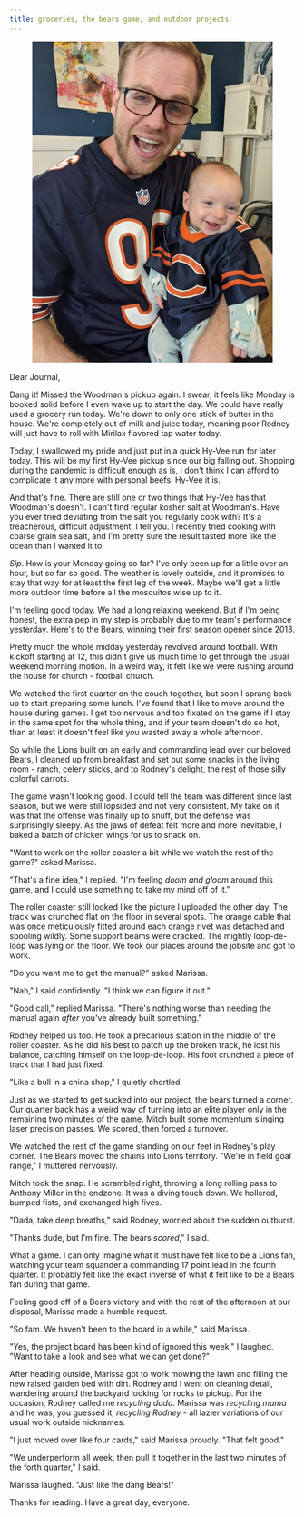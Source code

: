 ```yaml
---
title: groceries, the bears game, and outdoor projects
---
```


<figure>
  <a href="/images/banners/2020-09-14.jpg">
    <img alt="banner" src="/images/banners/2020-09-14.jpg"/>
  </a>
</figure>

Dear Journal,

Dang it!  Missed the Woodman's pickup again.  I swear, it feels like
Monday is booked solid before I even wake up to start the day.  We
could have really used a grocery run today.  We're down to only one
stick of butter in the house.  We're completely out of milk and juice
today, meaning poor Rodney will just have to roll with Mirilax
flavored tap water today.

Today, I swallowed my pride and just put in a quick Hy-Vee run for
later today.  This will be my first Hy-Vee pickup since our big
falling out.  Shopping during the pandemic is difficult enough as is,
I don't think I can afford to complicate it any more with personal
beefs.  Hy-Vee it is.

And that's fine.  There are still one or two things that Hy-Vee has
that Woodman's doesn't.  I can't find regular kosher salt at
Woodman's.  Have you ever tried deviating from the salt you regularly
cook with?  It's a treacherous, difficult adjustment, I tell you.  I
recently tried cooking with coarse grain sea salt, and I'm pretty sure
the result tasted more like the ocean than I wanted it to.

_Sip_.  How is your Monday going so far?  I've only been up for a
little over an hour, but so far so good.  The weather is lovely
outside, and it promises to stay that way for at least the first leg
of the week.  Maybe we'll get a little more outdoor time before all
the mosquitos wise up to it.

I'm feeling good today.  We had a long relaxing weekend.  But if I'm
being honest, the extra pep in my step is probably due to my team's
performance yesterday.  Here's to the Bears, winning their first
season opener since 2013.

Pretty much the whole midday yesterday revolved around football.  With
kickoff starting at 12, this didn't give us much time to get through
the usual weekend morning motion.  In a weird way, it felt like we
were rushing around the house for church - football church.

We watched the first quarter on the couch together, but soon I sprang
back up to start preparing some lunch.  I've found that I like to move
around the house during games.  I get too nervous and too fixated on
the game if I stay in the same spot for the whole thing, and if your
team doesn't do so hot, than at least it doesn't feel like you wasted
away a whole afternoon.

So while the Lions built on an early and commanding lead over our
beloved Bears, I cleaned up from breakfast and set out some snacks in
the living room - ranch, celery sticks, and to Rodney's delight, the
rest of those silly colorful carrots.

The game wasn't looking good.  I could tell the team was different
since last season, but we were still lopsided and not very
consistent.  My take on it was that the offense was finally up to
snuff, but the defense was surprisingly sleepy.  As the jaws of defeat
felt more and more inevitable, I baked a batch of chicken wings for us
to snack on.

"Want to work on the roller coaster a bit while we watch the rest of
the game?" asked Marissa.

"That's a fine idea," I replied.  "I'm feeling _doom and gloom_ around
this game, and I could use something to take my mind off of it."

The roller coaster still looked like the picture I uploaded the other
day.  The track was crunched flat on the floor in several spots.  The
orange cable that was once meticulously fitted around each orange
rivet was detached and spooling wildly.  Some support beams were
cracked.  The mightly loop-de-loop was lying on the floor.  We took
our places around the jobsite and got to work.

"Do you want me to get the manual?" asked Marissa.

"Nah," I said confidently.  "I think we can figure it out."

"Good call," replied Marissa.  "There's nothing worse than needing the
manual again _after_ you've already built something."

Rodney helped us too.  He took a precarious station in the middle of
the roller coaster.  As he did his best to patch up the broken track,
he lost his balance, catching himself on the loop-de-loop.  His foot
crunched a piece of track that I had just fixed.

"Like a bull in a china shop," I quietly chortled.

Just as we started to get sucked into our project, the bears turned a
corner.  Our quarter back has a weird way of turning into an elite
player only in the remaining two minutes of the game.  Mitch built
some momentum slinging laser precision passes.  We scored, then forced
a turnover.

We watched the rest of the game standing on our feet in Rodney's play
corner.  The Bears moved the chains into Lions territory.  "We're in
field goal range," I muttered nervously.

Mitch took the snap.  He scrambled right, throwing a long rolling pass
to Anthony Miller in the endzone.  It was a diving touch down.  We
hollered, bumped fists, and exchanged high fives.

"Dada, take deep breaths," said Rodney, worried about the sudden
outburst.

"Thanks dude, but I'm fine.  The bears _scored_," I said.

What a game.  I can only imagine what it must have felt like to be a
Lions fan, watching your team squander a commanding 17 point lead in
the fourth quarter.  It probably felt like the exact inverse of what
it felt like to be a Bears fan during that game.

Feeling good off of a Bears victory and with the rest of the afternoon
at our disposal, Marissa made a humble request.

"So fam.  We haven't been to the board in a while," said Marissa.

"Yes, the project board has been kind of ignored this week," I
laughed.  "Want to take a look and see what we can get done?"

After heading outside, Marissa got to work mowing the lawn and filling
the new raised garden bed with dirt.  Rodney and I went on cleaning
detail, wandering around the backyard looking for rocks to pickup.
For the occasion, Rodney called me _recycling dada_.  Marissa was
_recycling mama_ and he was, you guessed it, _recycling Rodney_ - all
lazier variations of our usual work outside nicknames.

"I just moved over like four cards," said Marissa proudly.  "That felt
good."

"We underperform all week, then pull it together in the last two
minutes of the forth quarter," I said.

Marissa laughed.  "Just like the dang Bears!"

Thanks for reading.  Have a great day, everyone.
